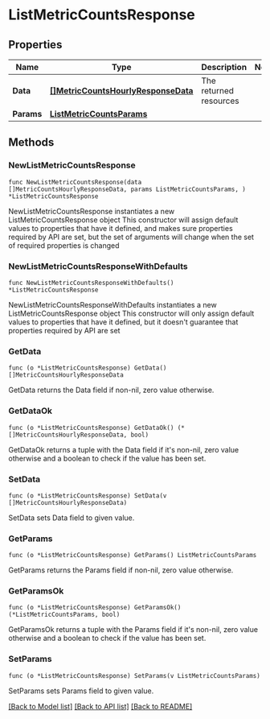 # ListMetricCountsResponse

## Properties

Name | Type | Description | Notes
------------ | ------------- | ------------- | -------------
**Data** | [**[]MetricCountsHourlyResponseData**](MetricCountsHourlyResponseData.md) | The returned resources | 
**Params** | [**ListMetricCountsParams**](ListMetricCountsParams.md) |  | 

## Methods

### NewListMetricCountsResponse

`func NewListMetricCountsResponse(data []MetricCountsHourlyResponseData, params ListMetricCountsParams, ) *ListMetricCountsResponse`

NewListMetricCountsResponse instantiates a new ListMetricCountsResponse object
This constructor will assign default values to properties that have it defined,
and makes sure properties required by API are set, but the set of arguments
will change when the set of required properties is changed

### NewListMetricCountsResponseWithDefaults

`func NewListMetricCountsResponseWithDefaults() *ListMetricCountsResponse`

NewListMetricCountsResponseWithDefaults instantiates a new ListMetricCountsResponse object
This constructor will only assign default values to properties that have it defined,
but it doesn't guarantee that properties required by API are set

### GetData

`func (o *ListMetricCountsResponse) GetData() []MetricCountsHourlyResponseData`

GetData returns the Data field if non-nil, zero value otherwise.

### GetDataOk

`func (o *ListMetricCountsResponse) GetDataOk() (*[]MetricCountsHourlyResponseData, bool)`

GetDataOk returns a tuple with the Data field if it's non-nil, zero value otherwise
and a boolean to check if the value has been set.

### SetData

`func (o *ListMetricCountsResponse) SetData(v []MetricCountsHourlyResponseData)`

SetData sets Data field to given value.


### GetParams

`func (o *ListMetricCountsResponse) GetParams() ListMetricCountsParams`

GetParams returns the Params field if non-nil, zero value otherwise.

### GetParamsOk

`func (o *ListMetricCountsResponse) GetParamsOk() (*ListMetricCountsParams, bool)`

GetParamsOk returns a tuple with the Params field if it's non-nil, zero value otherwise
and a boolean to check if the value has been set.

### SetParams

`func (o *ListMetricCountsResponse) SetParams(v ListMetricCountsParams)`

SetParams sets Params field to given value.



[[Back to Model list]](../README.md#documentation-for-models) [[Back to API list]](../README.md#documentation-for-api-endpoints) [[Back to README]](../README.md)


